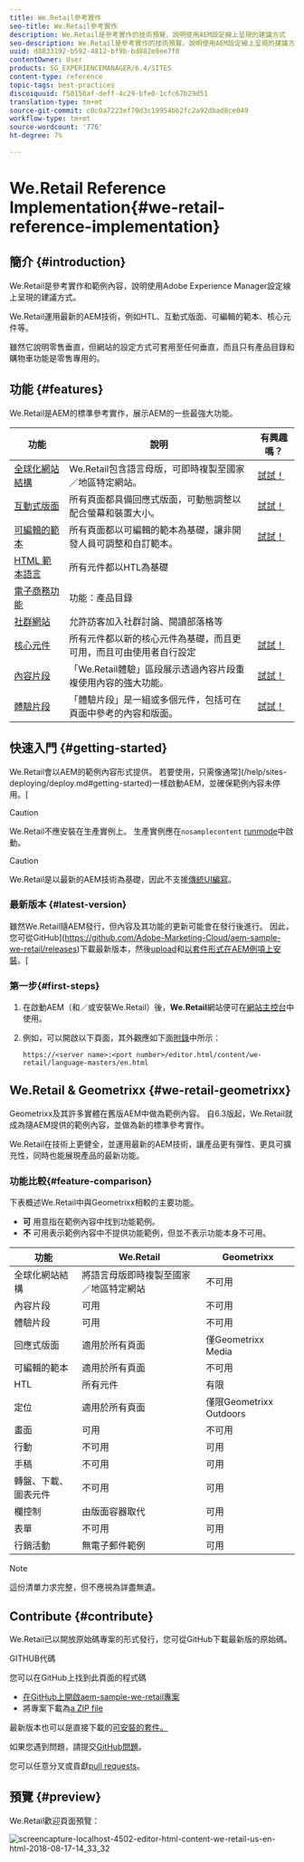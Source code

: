 ```yaml
---
title: We.Retail參考實作
seo-title: We.Retail參考實作
description: We.Retail是參考實作的技術預覽，說明使用AEM設定線上呈現的建議方式
seo-description: We.Retail是參考實作的技術預覽，說明使用AEM設定線上呈現的建議方式
uuid: d8833192-b592-4812-bf9b-bd882e8ee7f0
contentOwner: User
products: SG_EXPERIENCEMANAGER/6.4/SITES
content-type: reference
topic-tags: best-practices
discoiquuid: f50150af-deff-4c29-bfe0-1cfc67b29d51
translation-type: tm+mt
source-git-commit: c0c0a7223ef70d3c19954bb2fc2a92dbad8ce049
workflow-type: tm+mt
source-wordcount: '776'
ht-degree: 7%

---
```



# We.Retail Reference Implementation{#we-retail-reference-implementation}

## 簡介 {#introduction}

We.Retail是參考實作和範例內容，說明使用Adobe Experience Manager設定線上呈現的建議方式。

We.Retail運用最新的AEM技術，例如HTL、互動式版面、可編輯的範本、核心元件等。

雖然它說明零售垂直，但網站的設定方式可套用至任何垂直，而且只有產品目錄和購物車功能是零售專用的。

## 功能 {#features}

We.Retail是AEM的標準參考實作，展示AEM的一些最強大功能。

| **功能** | **說明** | **有興趣嗎？** |
|---|---|---|
| [全球化網站結構](/help/sites-administering/tc-bp.md) | We.Retail包含語言母版，可即時複製至國家／地區特定網站。 | [試試！](/help/sites-developing/we-retail-globalized-site-structure.md) |
| [互動式版面](/help/sites-authoring/responsive-layout.md) | 所有頁面都具備回應式版面，可動態調整以配合螢幕和裝置大小。 | [試試！](/help/sites-developing/we-retail-responsive-layout.md) |
| [可編輯的範本](/help/sites-developing/page-templates-editable.md) | 所有頁面都以可編輯的範本為基礎，讓非開發人員可調整和自訂範本。 | [試試！](/help/sites-developing/we-retail-editable-templates.md) |
| [HTML 範本語言](https://helpx.adobe.com/experience-manager/htl/user-guide.html) | 所有元件都以HTL為基礎 |  |
| [電子商務功能](/help/sites-developing/ecommerce.md) | 功能：產品目錄 |  |
| [社群網站](/help/communities/overview.md) | 允許訪客加入社群討論、閱讀部落格等 |  |
| [核心元件](https://docs.adobe.com/content/help/zh-Hant/experience-manager-core-components/using/introduction.html) | 所有元件都以新的核心元件為基礎，而且更可用，而且可由使用者自行設定 | [試試！](/help/sites-developing/we-retail-core-components.md) |
| [內容片段](/help/assets/content-fragments.md) | 「We.Retail體驗」區段展示透過內容片段重複使用內容的強大功能。 | [試試！](/help/sites-developing/we-retail-content-fragments.md) |
| [體驗片段](/help/sites-authoring/experience-fragments.md) | 「體驗片段」是一組或多個元件，包括可在頁面中參考的內容和版面。 | [試試！](/help/sites-developing/we-retail-experience-fragments.md) |

## 快速入門 {#getting-started}

We.Retail會以AEM的範例內容形式提供。 若要使用，只需像通常](/help/sites-deploying/deploy.md#getting-started)一樣啟動AEM，並確保範例內容未停用。[

>[!CAUTION]
>
>We.Retail不應安裝在生產實例上。 生產實例應在`nosamplecontent` [runmode](/help/sites-deploying/configure-runmodes.md)中啟動。

>[!CAUTION]
>
>We.Retail是以最新的AEM技術為基礎，因此不支援[傳統UI編寫](/help/sites-classic-ui-authoring/home.md)。

### 最新版本 {#latest-version}

雖然We.Retail隨AEM發行，但內容及其功能的更新可能會在發行後進行。 因此，您可從GitHub](https://github.com/Adobe-Marketing-Cloud/aem-sample-we-retail/releases)下載最新版本，然後[upload](/help/sites-administering/package-manager.md#uploading-packages-from-your-file-system)和[以套件形式在AEM例項上安裝](/help/sites-administering/package-manager.md#installing-packages)。[

### 第一步{#first-steps}

1. 在啟動AEM（和／或安裝We.Retail）後，**We.Retail**&#x200B;網站便可在[網站主控台](/help/sites-authoring/basic-handling.md#global-navigation)中使用。
1. 例如，可以開啟以下頁面，其外觀應如下面[附錄](#appendix)中所示：

   `https://<server name>:<port number>/editor.html/content/we-retail/language-masters/en.html`

## We.Retail &amp; Geometrixx {#we-retail-geometrixx}

Geometrixx及其許多實體在舊版AEM中做為範例內容。 自6.3版起，We.Retail就成為隨AEM提供的範例內容，並做為新的標準參考實作。

We.Retail在技術上更健全，並運用最新的AEM技術，讓產品更有彈性、更具可擴充性，同時也能展現產品的最新功能。

### 功能比較{#feature-comparison}

下表概述We.Retail中與Geometrixx相較的主要功能。

* **可** 用意指在範例內容中找到功能範例。
* **不** 可用表示範例內容中不提供功能範例，但並不表示功能本身不可用。

| **功能** | **We.Retail** | **Geometrixx** |
|---|---|---|
| 全球化網站結構 | 將語言母版即時複製至國家／地區特定網站 | 不可用 |
| 內容片段 | 可用 | 不可用 |
| 體驗片段 | 可用 | 不可用 |
| 回應式版面 | 適用於所有頁面 | 僅Geometrixx Media |
| 可編輯的範本 | 適用於所有頁面 | 不可用 |
| HTL | 所有元件 | 有限 |
| 定位 | 適用於所有頁面 | 僅限Geometrixx Outdoors |
| 畫面 | 可用 | 不可用 |
| 行動 | 不可用 | 可用 |
| 手稿 | 不可用 | 可用 |
| 轉盤、下載、圖表元件 | 不可用 | 可用 |
| 欄控制 | 由版面容器取代 | 可用 |
| 表單 | 不可用 | 可用 |
| 行銷活動 | 無電子郵件範例 | 可用 |

>[!NOTE]
>
>這份清單力求完整，但不應視為詳盡無遺。

## Contribute {#contribute}

We.Retail已以開放原始碼專案的形式發行，您可從GitHub下載最新版的原始碼。

GITHUB代碼

您可以在GitHub上找到此頁面的程式碼

* [在GitHub上開啟aem-sample-we-retail專案](https://github.com/Adobe-Marketing-Cloud/aem-sample-we-retail)
* 將專案下載為[a ZIP file](https://github.com/Adobe-Marketing-Cloud/aem-sample-we-retail/archive/master.zip)

最新版本也可以是直接下載的[可安裝的套件。](https://github.com/Adobe-Marketing-Cloud/aem-sample-we-retail/releases/latest)

如果您遇到問題，請提交[GitHub問題](https://github.com/Adobe-Marketing-Cloud/aem-sample-we-retail/issues)。

您可以任意分叉或貢獻[pull requests](https://github.com/Adobe-Marketing-Cloud/aem-sample-we-retail/pulls)。

## 預覽 {#preview}

We.Retail歡迎頁面預覽：

![screencapture-localhost-4502-editor-html-content-we-retail-us-en-html-2018-08-17-14_33_32](assets/screencapture-localhost-4502-editor-html-content-we-retail-us-en-html-2018-08-17-14_33_32.png)

